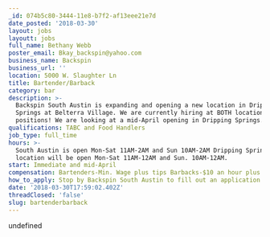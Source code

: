 ```yaml
---
_id: 074b5c80-3444-11e8-b7f2-af13eee21e7d
date_posted: '2018-03-30'
layout: jobs
layoutt: jobs
full_name: Bethany Webb
poster_email: Bkay_backspin@yahoo.com
business_name: Backspin
business_url: ''
location: 5000 W. Slaughter Ln
title: Bartender/Barback
category: bar
description: >-
  Backspin South Austin is expanding and opening a new location in Dripping
  Springs at Belterra Village. We are currently hiring at BOTH locations for all
  positions! We are looking at a mid-April opening in Dripping Springs.
qualifications: TABC and Food Handlers
job_type: full_time
hours: >-
  South Austin is open Mon-Sat 11AM-2AM and Sun 10AM-2AM Dripping Springs
  location will be open Mon-Sat 11AM-12AM and Sun. 10AM-12AM.
start: Immediate and mid-April
compensation: Bartenders-Min. Wage plus tips Barbacks-$10 an hour plus tips.
how_to_apply: Stop by Backspin South Austin to fill out an application for either location!
date: '2018-03-30T17:59:02.402Z'
threadClosed: 'false'
slug: bartenderbarback
---
```

undefined
